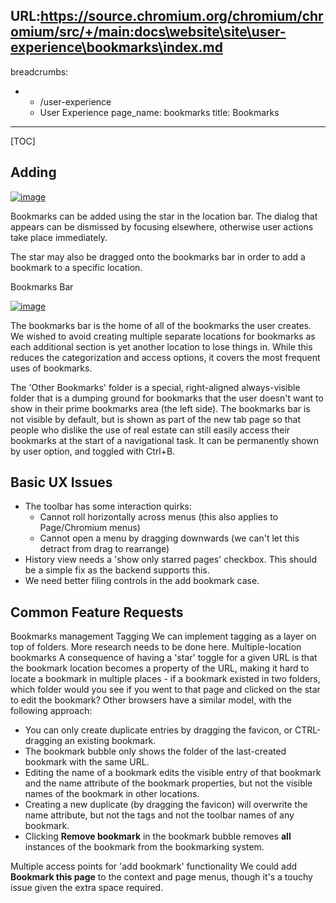 URL:https://source.chromium.org/chromium/chromium/src/+/main:docs\website\site\user-experience\bookmarks\index.md
---
breadcrumbs:
- - /user-experience
  - User Experience
page_name: bookmarks
title: Bookmarks
---

[TOC]

## Adding

[<img alt="image"
src="/user-experience/bookmarks/bookmark_add.png">](/user-experience/bookmarks/bookmark_add.png)

Bookmarks can be added using the star in the location bar. The dialog that
appears can be dismissed by focusing elsewhere, otherwise user actions take
place immediately.

The star may also be dragged onto the bookmarks bar in order to add a bookmark
to a specific location.

Bookmarks Bar

[<img alt="image"
src="/user-experience/bookmarks/bookmarks_bar.png">](/user-experience/bookmarks/bookmarks_bar.png)

The bookmarks bar is the home of all of the bookmarks the user creates. We
wished to avoid creating multiple separate locations for bookmarks as each
additional section is yet another location to lose things in. While this reduces
the categorization and access options, it covers the most frequent uses of
bookmarks.

The 'Other Bookmarks' folder is a special, right-aligned always-visible folder
that is a dumping ground for bookmarks that the user doesn't want to show in
their prime bookmarks area (the left side).
The bookmarks bar is not visible by default, but is shown as part of the new tab
page so that people who dislike the use of real estate can still easily access
their bookmarks at the start of a navigational task. It can be permanently shown
by user option, and toggled with Ctrl+B.

## Basic UX Issues

*   The toolbar has some interaction quirks:
    *   Cannot roll horizontally across menus (this also applies to
                Page/Chromium menus)
    *   Cannot open a menu by dragging downwards (we can't let this
                detract from drag to rearrange)
*   History view needs a 'show only starred pages' checkbox. This should
            be a simple fix as the backend supports this.
*   We need better filing controls in the add bookmark case.

## Common Feature Requests

Bookmarks management
Tagging
We can implement tagging as a layer on top of folders. More research needs to be
done here.
Multiple-location bookmarks
A consequence of having a 'star' toggle for a given URL is that the bookmark
location becomes a property of the URL, making it hard to locate a bookmark in
multiple places - if a bookmark existed in two folders, which folder would you
see if you went to that page and clicked on the star to edit the bookmark?
Other browsers have a similar model, with the following approach:

*   You can only create duplicate entries by dragging the favicon, or
            CTRL-dragging an existing bookmark.
*   The bookmark bubble only shows the folder of the last-created
            bookmark with the same URL.
*   Editing the name of a bookmark edits the visible entry of that
            bookmark and the name attribute of the bookmark properties, but not
            the visible names of the bookmark in other locations.
*   Creating a new duplicate (by dragging the favicon) will overwrite
            the name attribute, but not the tags and not the toolbar names of
            any bookmark.
*   Clicking **Remove bookmark** in the bookmark bubble removes **all**
            instances of the bookmark from the bookmarking system.

Multiple access points for 'add bookmark' functionality
We could add **Bookmark this page** to the context and page menus, though it's a
touchy issue given the extra space required.
